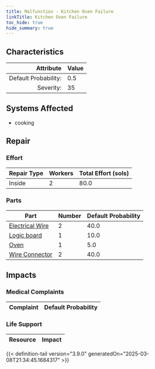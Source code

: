 ```yaml
---
title: Malfunction - Kitchen Oven Failure
linkTitle: Kitchen Oven Failure
toc_hide: true
hide_summary: true
---
```

<!-- This is generated by the MarsSim HelpGenertor, do not edit. -->

## Characteristics

| Attribute      | Value |
|--------:|:------|
|Default Probability:|0.5|
|Severity:|35|

## Systems Affected 
- cooking

## Repair

### Effort
|Repair Type|Workers|Total Effort (sols)|
|---|---|---|
|Inside|2|80.0|

### Parts
|Part|Number|Default Probability|
|---|---|---|
|[Electrical Wire](/docs/definitions/part/electrical-wire)|2|40.0|
|[Logic board](/docs/definitions/part/logic-board)|1|10.0|
|[Oven](/docs/definitions/part/oven)|1|5.0|
|[Wire Connector](/docs/definitions/part/wire-connector)|2|40.0|

## Impacts

### Medical Complaints
|Complaint|Default Probability|
|---|---|

### Life Support
|Resource|Impact|
|---|---|


{{< definition-tail version="3.9.0" generatedOn="2025-03-08T21:34:45.1684317" >}}

